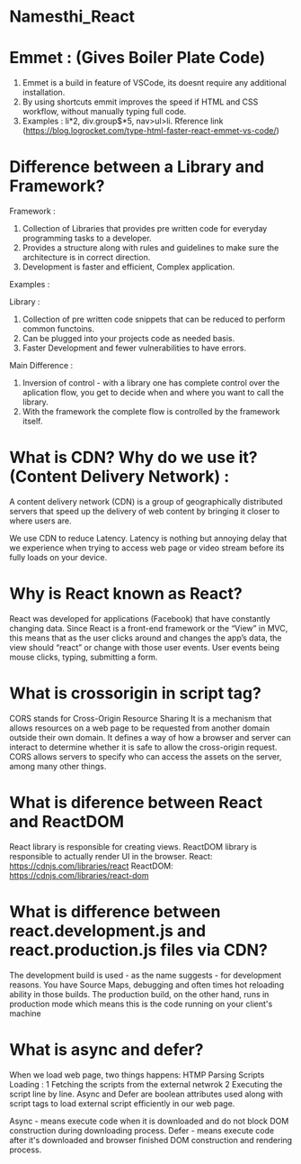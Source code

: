 # Namesthi_React

# Emmet : (Gives Boiler Plate Code)

1. Emmet is a build in feature of VSCode, its doesnt require any additional installation.
2. By using shortcuts emmit improves the speed if HTML and CSS workflow, without manually typing full code.
3. Examples : li*2, div.group$*5, nav>ul>li.
Rference link (https://blog.logrocket.com/type-html-faster-react-emmet-vs-code/)

# Difference between a Library and Framework?

Framework : 

1. Collection of Libraries that provides pre written code for everyday programming tasks to a developer.
2. Provides a structure along with rules and guidelines to make sure the architecture is in correct direction.
3. Development is faster and efficient, Complex application.

Examples :

Library : 

1. Collection of pre written code snippets that can be reduced to perform common functoins.
2. Can be plugged into your projects code as needed basis.
3. Faster Development and fewer vulnerabilities to have errors.

Main Difference : 

1. Inversion of control - with a library one has complete control over the aplication flow, you get to decide when and where you want to call the library.
2. With the framework the complete flow is controlled by the framework itself.
# What is CDN? Why do we use it? (Content Delivery Network) :  

A content delivery network (CDN) is a group of geographically distributed servers that speed up the delivery of web content by bringing it closer to where users are.

We use CDN to reduce Latency. Latency is nothing but annoying delay that we experience when trying to access web page or video stream before its fully loads on your device.

# Why is React known as React?

React was developed for applications (Facebook) that have constantly changing data.  Since React is a front-end framework or the “View” in MVC, this means that as the user clicks around and changes the app’s data, the view should “react” or change with those user events. User events being mouse clicks, typing, submitting a form.

# What is crossorigin in script tag?

CORS stands for Cross-Origin Resource Sharing
It is a mechanism that allows resources on a web page to be requested from another domain outside their own domain. 
It defines a way of how a browser and server can interact to determine whether it is safe to allow the cross-origin request. 
CORS allows servers to specify who can access the assets on the server, among many other things.

# What is diference between React and ReactDOM

React library is responsible for creating views.
ReactDOM library is responsible to actually render UI in the browser.
React: https://cdnjs.com/libraries/react
ReactDOM: https://cdnjs.com/libraries/react-dom


# What is difference between react.development.js and react.production.js files via CDN?

The development build is used - as the name suggests - for development reasons. You have Source Maps, debugging and often times hot reloading ability in those builds. 
The production build, on the other hand, runs in production mode which means this is the code running on your client's machine

#  What is async and defer?
When we load web page, two things happens:
HTMP Parsing
Scripts Loading : 1 Fetching the scripts from the external netwrok 2 Executing the script line by line.
Async and Defer are boolean attributes used along with script tags to load external script efficiently in our web page.

Async - means execute code when it is downloaded and do not block DOM construction during downloading process.
Defer - means execute code after it's downloaded and browser finished DOM construction and rendering process.
